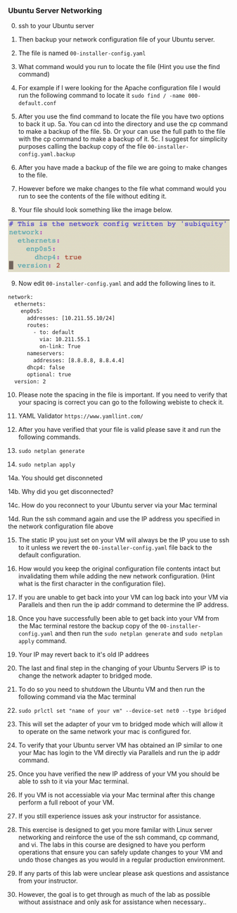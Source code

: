 ### Ubuntu Server Networking

0. ssh to your Ubuntu server

1. Then backup your network configuration file of your Ubuntu server.

2. The file is named `00-installer-config.yaml`

3. What command would you run to locate the file (Hint you use the find command)

4. For example if I were looking for the Apache configuration file I would run the following command to locate it `sudo find / -name 000-default.conf`

5. After you use the find command to locate the file you have two options to back it up.
5a. You can cd into the directory and use the cp command to make a backup of the file.
5b. Or your can use the full path to the file with the cp command to make a backup of it.
5c. I suggest for simplicity purposes calling the backup copy of the file `00-installer-config.yaml.backup`

6. After you have made a backup of the file we are going to make changes to the file.

7. However before we make changes to the file what command would you run to see the contents of the file without editing it.

8. Your file should look something like the image below.

![Network Configuration](ubuntu-network-config.png)

9. Now edit `00-installer-config.yaml` and add the following lines to it.

```
network:
  ethernets:
    enp0s5:
      addresses: [10.211.55.10/24]
      routes:
        - to: default
          via: 10.211.55.1
          on-link: True
      nameservers:
        addresses: [8.8.8.8, 8.8.4.4]
      dhcp4: false
      optional: true
  version: 2
```

10. Please note the spacing in the file is important. If you need to verify that your spacing is correct you can go to the following webiste to check it.

11. YAML Validator `https://www.yamllint.com/`

12. After you have verified that your file is valid please save it and run the following commands.

13. `sudo netplan generate`

14. `sudo netplan apply`

14a. You should get disconneted

14b. Why did you get disconnected?

14c. How do you reconnect to your Ubuntu server via your Mac terminal

14d. Run the ssh command again and use the IP address you specified in the network configuration file above

15. The static IP you just set on your VM will always be the IP you use to ssh to it unless we revert the `00-installer-config.yaml` file back to the default configuration.

16. How would you keep the original configuration file contents intact but invalidating them while adding the new network configuration. (Hint what is the first character in the configuration file).

17. If you are unable to get back into your VM can log back into your VM via Parallels and then run the ip addr command to determine the IP address.

18. Once you have successfully been able to get back into your VM from the Mac terminal restore the backup copy of the `00-installer-config.yaml` and then run the `sudo netplan generate` and `sudo netplan apply` command.

19. Your IP may revert back to it's old IP addrees

20. The last and final step in the changing of your Ubuntu Servers IP is to change the network adapter to bridged mode.

21. To do so you need to shutdown the Ubuntu VM and then run the following command via the Mac terminal

22. `sudo prlctl set "name of your vm" --device-set net0 --type bridged`

23. This will set the adapter of your vm to bridged mode which will allow it to operate on the same network your mac is configured for.

24. To verify that your Ubuntu server VM has obtained an IP similar to one your Mac has login to the VM directly via Parallels and run the ip addr command.

25. Once you have verified the new IP address of your VM you should be able to ssh to it via your Mac terminal.

26. If you VM is not accessiable via your Mac terminal after this change perform a full reboot of your VM.

27. If you still experience issues ask your instructor for assistance.

28. This exercise is designed to get you more familar with Linux server networking and reinforce the use of the ssh command, cp command, and vi. The labs in this course are designed to have you perform operations that ensure you can safely update changes to your VM and undo those changes as you would in a regular production environment.

29. If any parts of this lab were unclear please ask questions and assistance from your instructor.

30. However, the goal is to get through as much of the lab as possible without assistnace and only ask for assistance when necessary..
